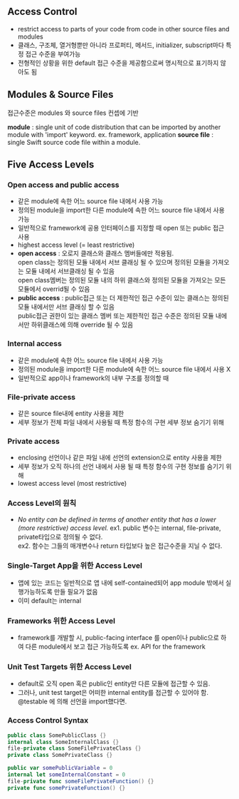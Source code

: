 ## Access Control
* restrict access to parts of your code from code in other source files and modules
* 클래스, 구조체, 열거형뿐만 아니라 프로퍼티, 메서드, initializer, subscript마다 특정 접근 수준을 부여가능 
* 전형적인 상황을 위한 default 접근 수준을 제공함으로써 명시적으로 표기하지 않아도 됨

## Modules & Source Files
접근수준은 modules 와 source files 컨셉에 기반

**module** : single unit of code distribution that can be imported by another module with 'import' keyword. ex. framework, application
**source file** : single Swift source code file within a module.

## Five Access Levels

### Open access and public access
* 같은 module에 속한 어느 source file 내에서 사용 가능
* 정의된 module을 import한 다른 module에 속한 어느 source file 내에서 사용 가능
* 일반적으로 framework에 공용 인터페이스를 지정할 때 open 또는 public 접근 사용
* highest access level (= least restrictive)
* **open access** : 오로지 클래스와 클래스 멤버들에만 적용됨.  
      open class는 정의된 모듈 내에서 서브 클래싱 될 수 있으며 정의된 모듈을 가져오는 모듈 내에서 서브클래싱 될 수 있음  
      open class멤버는 정의된 모듈 내의 하위 클래스와 정의된 모듈을 가져오는 모든 모듈에서 overrid될 수 있음
* **public access** : public접근 또는 더 제한적인 접근 수준이 있는 클래스는 정의된 모듈 내에서만 서브 클래싱 할 수 있음  
                public접근 권한이 있는 클래스 멤버 또는 제한적인 접근 수준은 정의된 모듈 내에서만 하위클래스에 의해 override 될 수 있음
                
                    


### Internal access
* 같은 module에 속한 어느 source file 내에서 사용 가능
* 정의된 module을 import한 다른 module에 속한 어느 source file 내에서 사용 X 
* 일반적으로 app이나 framework의 내부 구조를 정의할 때 

### File-private access
* 같은 source file내에 entity 사용을 제한
* 세부 정보가 전체 파일 내에서 사용될 때 특정 함수의 구현 세부 정보 숨기기 위해 

### Private access
* enclosing 선언이나 같은 파일 내에 선언의 extension으로 entity 사용을 제한
* 세부 정보가 오직 하나의 선언 내에서 사용 될 때 특정 함수의 구현 정보를 숨기기 위해
* lowest access level (most restrictive)

### Access Level의 원칙
* *No entity can be defined in terms of another entity that has a lower (more restrictive) access level.*
ex1. public 변수는 internal, file-private, private타입으로 정의될 수 없다.  
ex2. 함수는 그들의 매개변수나 return 타입보다 높은 접근수준을 지닐 수 없다. 

### Single-Target App을 위한 Access Level
* 앱에 있는 코드는 일반적으로 앱 내에 self-contained되어 app module 밖에서 실행가능하도록 만들 필요가 없음
* 이미 default는 internal

### Frameworks 위한 Access Level
* framework를 개발할 시, public-facing interface 를 open이나 public으로 하여 다른 module에서 보고 접근 가능하도록
ex. API for the framework

### Unit Test Targets 위한 Access Level
* default로 오직 open 혹은 public인 entity만 다른 모듈에 접근할 수 있음.
* 그러나, unit test target은 어떠한 internal entity를 접근할 수 있어야 함. @testable 에 의해 선언을 import했다면.

### Access Control Syntax
```swift
public class SomePublicClass {}
internal class SomeInternalClass {}
file-private class SomeFilePrivateClass {}
private class SomePrivateClass {}

public var somePublicVariable = 0
internal let someInternalConstant = 0
file-private func someFilePrivateFunction() {}
private func somePrivateFunction() {}

```

